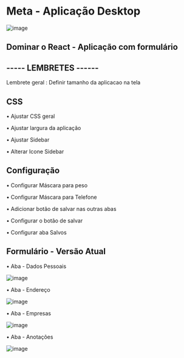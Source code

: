 # Meta - Aplicação Desktop 

![image](https://user-images.githubusercontent.com/66530386/164744621-db3fd6f6-21ea-48c6-8964-e000ea7368b8.png)

## Dominar o React - Aplicação com formulário

## ----- LEMBRETES ------
<p> Lembrete geral : Definir tamanho da aplicacao na tela </p>

## CSS
<p> • Ajustar CSS geral </p>
<p> • Ajustar largura da aplicação </p>
<p> • Ajustar Sidebar </p>
<p> • Alterar Icone Sidebar </p>

## Configuração
<p> • Configurar Máscara para peso </p>
<p> • Configurar Máscara para Telefone </p>
<p> • Adicionar botão de salvar nas outras abas </p>
<p> • Configurar o botão de salvar </p>
<p> • Configurar aba Salvos</p>

## Formulário - Versão Atual
<p> • Aba - Dados Pessoais </p>

![image](https://user-images.githubusercontent.com/66530386/163847995-68b26fcb-bfcb-4f87-8213-1a7ca05a9936.png)


<p> • Aba - Endereço </p>

![image](https://user-images.githubusercontent.com/66530386/163847004-f28de011-5801-4312-8dab-6f301c09110a.png)


<p> • Aba - Empresas </p>

![image](https://user-images.githubusercontent.com/66530386/163847561-a6ce38ea-411e-4115-b2ec-db5099816dc9.png)


<p> • Aba - Anotações </p>

![image](https://user-images.githubusercontent.com/66530386/163848107-51c7eccb-e197-43d4-a08b-503230b463ad.png)
